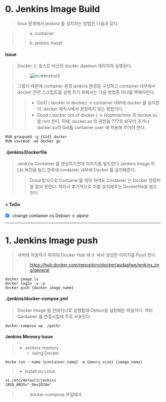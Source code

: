 # 0. Jenkins Image Build
>linux 환경에서 jenkins 를 설치하는 방법은 다음과 같다.

>> a. container
>> 
>> b. jenkins install

  
#### Issue
> Docker 는 호스트 머신의 docker daemon 에의하여 실행된다.
>>  ![screenshot2](https://github.com/yeongseoksong/jenkins/assets/76511428/2d6a2397-ee79-41a1-b836-a3958f8d5971)

>  그렇기 때문에 container 환경 jenkins 환경을 구성하고 container 내부에서 docker 관련 스크립트를 실행 하기 위해서는 다음 방법중 하나를 택해야한다.
>>  + DinD ( docker in docker)        ->   container 내부에 docker 를 설치한다. docker 제작사에서 권장하지 않는 방법이다.
>>  + Dood ( docker out of docker )   ->   Hostmachine 의 docker.so 를 mnt 한다. 이때, docker.so 의 권한을 777로 바꾸어 주거나 docker.so의 Gid를 container user 에 적용해 주어야 한다.    
    
    RUN groupadd -g {Gid} docker 
    RUN usermod -aG docker go 
#### ./jenkins/Dockerfile
> Jenkins Container 를 생성하기전에 이미지를 빌드한다
> Jenkins Image 의 Lts 버전을 빌드 한후에 container 내부에  Docker 를 설치해준다.
>> Dood 방식으로 Container를 제작 하여도 Container 는 Docker 명령어를 알지 못한다. 따라서 추가적으로 이를 설치해주는 Dockerfile을 빌드한다


#### > ToDo
 - [x] change container os Debian -> alpine

---
# 1. Jenkins Image push
>  서버에 적용하기 위하여 Docker Hub 에 0. 에서 생성한 이미지를 Push 한다
>> https://hub.docker.com/repository/docker/asdaafwe/jenkins_img/general

    docker image ls
    docker login -u -p
    docker push {docker_image_name}

#### ./jenkins/docker-compse.yml
> Docker Image 를 컨테이너로 실행할때 Option을 설정해둔 파일이다.
> 여러 Container 를 연결시킬때 주로 사용된다.

    docker-compose up ./path/

#### Jenkins Memory Issue
> + Jenkins memory
>   + using Docker
    
    docke run --name {container_name} -m {meory_size} {image_name}
    
>   + install on Linux
    
    vi /etc/default/jenkins
    JAVA_ARGS="-Xmx1024m"
>> docker-compose 파일에서 


